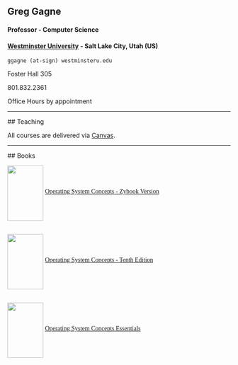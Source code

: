 ## Greg Gagne
#### Professor - Computer Science
#### <a href="https://westminsteru.edu" target = "_blank">Westminster University</a> - Salt Lake City, Utah (US)

`ggagne (at-sign) westminsteru.edu`

Foster Hall 305

801.832.2361

Office Hours by appointment

<hr>
## Teaching

All courses are delivered via <a href="https://westminster.instructure.com" target="_blank">Canvas</a>.

<hr>
## Books

<img src="./images/zybook-10e.png" alt="" width="81"
          align="middle" height="125"> <span style="font-family:
          Garamond;"></span><span style="font-family: Garamond;">
          <a href="https://www.zybooks.com/catalog/silberschatz-operating-system-concepts-10th-edition/" target="_blank">Operating System Concepts - Zybook Version</a>&nbsp; <br>
          <br>
        </span>
        
<img src="./images/os10-cover.jpg" alt="" width="81"
          align="middle" height="125"> <span style="font-family:
          Garamond;"></span><span style="font-family: Garamond;">
          <a href="https://codex.cs.yale.edu/avi/os-book/OS10/index.html" target="_blank">Operating System Concepts - Tenth Edition</a>&nbsp; <br>
          <br>
        </span>
        
<img src="./images/os10-cover.jpg" alt="" width="81"
          align="middle" height="125"> <span style="font-family:
          Garamond;"></span><span style="font-family: Garamond;">
          <a href="[https://codex.cs.yale.edu/avi/os-book/OS10/index.html](https://codex.cs.yale.edu/avi/os-book/OSE2/index.html)" target="_blank">Operating System Concepts Essentials</a>&nbsp; <br>
          <br>
        </span>
        



